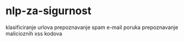 # nlp-za-sigurnost
klasificiranje urlova
prepoznavanje spam e-mail poruka
prepoznavanje malicioznih xss kodova
